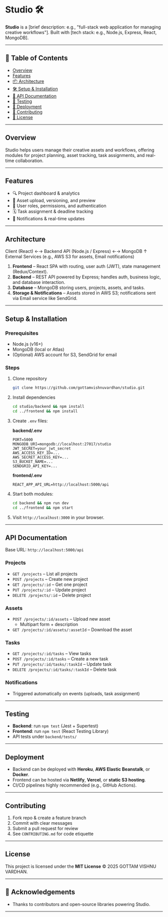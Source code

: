 # Studio 🛠️

**Studio** is a [brief description: e.g., "full-stack web application for managing creative workflows"]. Built with [tech stack: e.g., Node.js, Express, React, MongoDB].

---

## 🚀 Table of Contents

- [Overview](#overview)  
- [Features](#features)  
- [📦 Architecture](#architecture)  
- [🛠️ Setup & Installation](#setup--installation)  
- [🔌 API Documentation](#api-documentation)  
- [🧪 Testing](#testing)  
- [🚢 Deployment](#deployment)  
- [🤝 Contributing](#contributing)  
- [📄 License](#license)

---

## Overview

Studio helps users manage their creative assets and workflows, offering modules for project planning, asset tracking, task assignments, and real-time collaboration.

---

## Features

- 🔍 Project dashboard & analytics  
- 📁 Asset upload, versioning, and preview  
- 👥 User roles, permissions, and authentication  
- 🗓️ Task assignment & deadline tracking  
- 🔔 Notifications & real-time updates

---

## Architecture

Client (React) ←→ Backend API (Node.js / Express) ←→ MongoDB
↑
External Services
(e.g., AWS S3 for assets, Email notifications)



1. **Frontend** – React SPA with routing, user auth (JWT), state management (Redux/Context).  
2. **Backend** – REST API powered by Express; handles auth, business logic, and database interaction.  
3. **Database** – MongoDB storing users, projects, assets, and tasks.  
4. **Storage & Notifications** – Assets stored in AWS S3; notifications sent via Email service like SendGrid.

---

## Setup & Installation

### Prerequisites
- Node.js (v16+)
- MongoDB (local or Atlas)
- (Optional) AWS account for S3, SendGrid for email

### Steps

1. Clone repository
    ```bash
    git clone https://github.com/gottamvishnuvardhan/studio.git
    ```
2. Install dependencies
    ```bash
    cd studio/backend && npm install
    cd ../frontend && npm install
    ```
3. Create `.env` files:

    **backend/.env**
    ```
    PORT=5000
    MONGODB_URI=mongodb://localhost:27017/studio
    JWT_SECRET=your_jwt_secret
    AWS_ACCESS_KEY_ID=...
    AWS_SECRET_ACCESS_KEY=...
    S3_BUCKET_NAME=...
    SENDGRID_API_KEY=...
    ```

    **frontend/.env**
    ```
    REACT_APP_API_URL=http://localhost:5000/api
    ```

4. Start both modules:
    ```bash
    cd backend && npm run dev
    cd ../frontend && npm start
    ```
5. Visit `http://localhost:3000` in your browser.

---

## API Documentation

Base URL: `http://localhost:5000/api`


### Projects
- `GET /projects` – List all projects  
- `POST /projects` – Create new project  
- `GET /projects/:id` – Get one project  
- `PUT /projects/:id` – Update project  
- `DELETE /projects/:id` – Delete project  

### Assets
- `POST /projects/:id/assets` – Upload new asset  
  - Multipart form + description  
- `GET /projects/:id/assets/:assetId` – Download the asset  

### Tasks
- `GET /projects/:id/tasks` – View tasks  
- `POST /projects/:id/tasks` – Create a new task  
- `PUT /projects/:id/tasks/:taskId` – Update task  
- `DELETE /projects/:id/tasks/:taskId` – Delete task  

### Notifications
- Triggered automatically on events (uploads, task assignment)

---

## Testing

- **Backend**: run `npm test` (Jest + Supertest)  
- **Frontend**: run `npm test` (React Testing Library)  
- API tests under `backend/tests/`

---

## Deployment

- Backend can be deployed with **Heroku**, **AWS Elastic Beanstalk**, or **Docker**.  
- Frontend can be hosted via **Netlify**, **Vercel**, or **static S3 hosting**.  
- CI/CD pipelines highly recommended (e.g., GitHub Actions).

---

## Contributing

1. Fork repo & create a feature branch  
2. Commit with clear messages  
3. Submit a pull request for review  
4. See `CONTRIBUTING.md` for code etiquette

---

## License

This project is licensed under the **MIT License** © 2025 GOTTAM VISHNU VARDHAN.

---

## 🙏 Acknowledgements

- Thanks to contributors and open-source libraries powering Studio.

---

